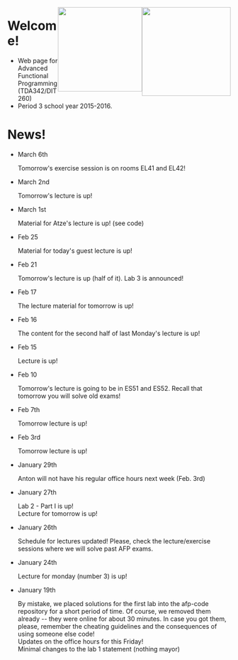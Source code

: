 <!-- Added weird extra section, because otherwise Alejandro's does not appear -->
<!-- ## Empty -->
<!-- --- -->

<img style="float:right"
     class="img"
     src="https://www.chalmers.se/SiteCollectionImages/Logotyper/Chalmers%20logotyp/AvancezChalmers_black_centered.png"
     height="200">
<img style="float:right"
     class="img-circle"
     src="http://upload.wikimedia.org/wikipedia/en/8/82/G%C3%B6teborgs_universitet_seal.svg"
     height="190">


# Welcome!

  * Web page for Advanced Functional Programming (TDA342/DIT260)
  * Period 3 school year 2015-2016.


# News!

* March 6th

  <div class = "alert alert-info">
  Tomorrow's exercise session is on rooms EL41 and EL42!
  </div>


* March 2nd

  <div class = "alert alert-info">
  Tomorrow's lecture is up!
  </div>

* March 1st

  <div class = "alert alert-info">
  Material for Atze's lecture is up! (see code)
  </div>

* Feb 25

  <div class = "alert alert-info">
  Material for today's guest lecture is up!
  </div>

* Feb 21

  <div class = "alert alert-info">
  Tomorrow's lecture is up (half of it).
  Lab 3 is announced!
  </div>

* Feb 17

  <div class="alert alert-info">
  The lecture material for tomorrow is up!
  </div>

* Feb 16

  <div class="alert alert-info">
  The content for the second half of last Monday's lecture is up!
  </div>


* Feb 15

  <div class="alert alert-info">
  Lecture is up!
  </div>


* Feb 10

  <div class="alert alert-info">
  Tomorrow's lecture is going to be in ES51 and ES52. Recall that tomorrow you
  will solve old exams!
  </div>

* Feb 7th

  <div class="alert alert-info">
  Tomorrow lecture is up!
  </div>

* Feb 3rd

  <div class="alert alert-info">
  Tomorrow lecture is up!
  </div>


* January 29th

  <div class="alert alert-info">
  Anton will not have his regular office hours next week (Feb. 3rd)
  </div>



* January 27th

  <div class="alert alert-info">
  Lab 2 - Part I is up!
  </div>

  <div class="alert alert-info">
  Lecture for tomorrow is up!
  </div>


* January 26th

  <div class="alert alert-info">
  Schedule for lectures updated! Please, check the lecture/exercise sessions
  where we will solve past AFP exams.
  </div>


* January 24th

  <div class="alert alert-info">
  Lecture for monday (number 3) is up!
  </div>

* January 19th

  <div class="alert alert-danger">
  By mistake, we placed solutions for the first lab into the afp-code repository
  for a short period of time. Of course, we removed them already -- they were
  online for about 30 minutes. In case you got them, please, remember the cheating
  guidelines and the consequences of using someone else code!
  </div>

  <div class="alert alert-info">
  Updates on the office hours for this Friday!
  </div>

  <div class="alert alert-info">
  Minimal changes to the lab 1 statement (nothing mayor)
  </div>
